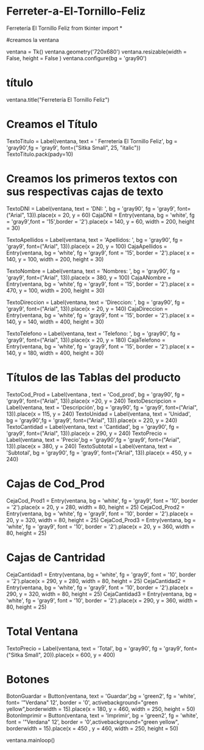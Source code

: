 # Ferreter-a-El-Tornillo-Feliz

Ferretería El Tornillo Feliz
from tkinter import *

#creamos la ventana

ventana = Tk()
ventana.geometry('720x680')
ventana.resizable(width = False, height = False )
ventana.configure(bg = 'gray90')

# título

ventana.title("Ferretería El Tornillo Feliz")

# Creamos el Título

TextoTitulo = Label(ventana, text = ' Ferretería El Tornillo Feliz', bg = 'gray90',fg = 'gray9', font=("Sitka Small", 25, "italic"))
TextoTitulo.pack(pady=10)

# Creamos los primeros textos con sus respectivas cajas de texto

TextoDNI = Label(ventana, text = 'DNI: ', bg = 'gray90', fg = 'gray9', font=("Arial", 13)).place(x = 20, y = 60)
CajaDNI = Entry(ventana, bg = 'white', fg = 'gray9',font = '15',border = '2').place(x = 140, y = 60, width = 200, height = 30)

TextoApellidos = Label(ventana, text = 'Apellidos: ', bg = 'gray90', fg = 'gray9', font=("Arial", 13)).place(x = 20, y = 100)
CajaApellidos = Entry(ventana, bg = 'white', fg = 'gray9', font = '15', border = '2').place( x = 140, y = 100, width = 200, height = 30)

TextoNombre = Label(ventana, text = 'Nombres: ', bg = 'gray90', fg = 'gray9', font=("Arial", 13)).place(x = 380, y = 100)
CajaANombre = Entry(ventana, bg = 'white', fg = 'gray9', font = '15', border = '2').place( x = 470, y = 100, width = 200, height = 30)

TextoDireccion = Label(ventana, text = 'Direccion: ', bg = 'gray90', fg = 'gray9', font=("Arial", 13)).place(x = 20, y = 140)
CajaDireccion = Entry(ventana, bg = 'white', fg = 'gray9', font = '15', border = '2').place( x = 140, y = 140, width = 400, height = 30)

TextoTelefono = Label(ventana, text = 'Telefono: ', bg = 'gray90', fg = 'gray9', font=("Arial", 13)).place(x = 20, y = 180)
CajaTelefono = Entry(ventana, bg = 'white', fg = 'gray9', font = '15', border = '2').place( x = 140, y = 180, width = 400, height = 30)

# Títulos de las Tablas del producto 

TextoCod_Prod = Label(ventana , text = 'Cod_prod', bg = 'gray90', fg = 'gray9', font=("Arial", 13)).place(x =20, y = 240)
TextoDescripcion = Label(ventana, text = 'Descripción', bg = 'gray90', fg = 'gray9', font=("Arial", 13)).place(x = 115, y = 240)
TextoUnidad = Label(ventana, text = 'Unidad', bg = 'gray90',fg = 'gray9', font=("Arial", 13)).place(x = 220, y = 240)
TextoCantidad = Label(ventana, text = 'Cantidad', bg = 'gray90', fg = 'gray9', font=("Arial", 13)).place(x = 290, y = 240)
TextoPrecio = Label(ventana, text = 'Precio',bg = 'gray90',fg = 'gray9', font=("Arial", 13)).place(x = 380, y = 240)
TextoSubtotal = Label(ventana, text = 'Subtotal', bg = 'gray90', fg = 'gray9', font=("Arial", 13)).place(x = 450, y = 240)

# Cajas de Cod_Prod

CejaCod_Prod1 = Entry(ventana, bg = 'white', fg = 'gray9', font = '10', border = '2').place(x = 20, y = 280, width = 80, height = 25)
CejaCod_Prod2 = Entry(ventana, bg = 'white', fg = 'gray9', font = '10', border = '2').place(x = 20, y = 320, width = 80, height = 25)
CejaCod_Prod3 = Entry(ventana, bg = 'white', fg = 'gray9', font = '10', border = '2').place(x = 20, y = 360, width = 80, height = 25)

# Cajas de Cantridad

CejaCantidad1 = Entry(ventana, bg = 'white', fg = 'gray9', font = '10', border = '2').place(x = 290, y = 280, width = 80, height = 25)
CejaCantidad2 = Entry(ventana, bg = 'white', fg = 'gray9', font = '10', border = '2').place(x = 290, y = 320, width = 80, height = 25)
CejaCantidad3 = Entry(ventana, bg = 'white', fg = 'gray9', font = '10', border = '2').place(x = 290, y = 360, width = 80, height = 25)

# Total Ventana

TextoPrecio = Label(ventana, text = 'Total', bg = 'gray90', fg = 'gray9',   font=("Sitka Small", 20)).place(x = 600, y = 400)

# Botones

BotonGuardar = Button(ventana, text = 'Guardar',bg = 'green2', fg = 'white', font= '"Verdana" 12', border = '0', activebackground="green yellow",borderwidth = 15).place(x = 180, y = 460, width = 250, height = 50)
BotonImprimir = Button(ventana, text = 'Imprimir', bg = 'green2', fg = 'white', font = '"Verdana" 12', border = '0',activebackground="green yellow", borderwidth = 15).place(x = 450 , y = 460, width = 250, height = 50)

ventana.mainloop()



